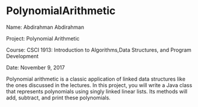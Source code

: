 # PolynomialArithmetic


Name: Abdirahman Abdirahman 

Project: Polynomial Arithmetic  

Course: CSCI 1913: Introduction to Algorithms,Data Structures, and Program Development 

Date: November 9, 2017  



Polynomial arithmetic is a classic application of linked data structures like the ones discussed in the lectures. In this project, you will write a Java class that represents polynomials using singly linked linear lists. Its methods will add, subtract, and print these polynomials.




